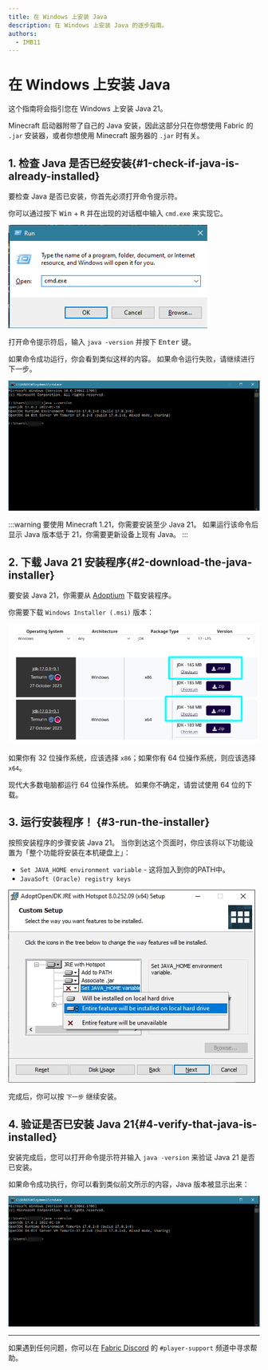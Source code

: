 ```yaml
---
title: 在 Windows 上安装 Java
description: 在 Windows 上安装 Java 的逐步指南。
authors:
  - IMB11
---
```


# 在 Windows 上安装 Java

这个指南将会指引您在 Windows 上安装 Java 21。

Minecraft 启动器附带了自己的 Java 安装，因此这部分只在你想使用 Fabric 的 `.jar` 安装器，或者你想使用 Minecraft 服务器的 `.jar` 时有关。

## 1. 检查 Java 是否已经安装{#1-check-if-java-is-already-installed}

要检查 Java 是否已安装，你首先必须打开命令提示符。

你可以通过按下 <kbd>Win</kbd> + <kbd>R</kbd> 并在出现的对话框中输入 `cmd.exe` 来实现它。

![Windows运行对话框中的「cmd.exe」](/assets/players/installing-java/windows-run-dialog.png)

打开命令提示符后，输入 `java -version` 并按下 <kbd>Enter</kbd> 键。

如果命令成功运行，你会看到类似这样的内容。 如果命令运行失败，请继续进行下一步。

![命令提示符中输入了「java -version」](/assets/players/installing-java/windows-java-version.png)

:::warning
要使用 Minecraft 1.21，你需要安装至少 Java 21。 如果运行该命令后显示 Java 版本低于 21，你需要更新设备上现有 Java。
:::

## 2. 下载 Java 21 安装程序{#2-download-the-java-installer}

要安装 Java 21，你需要从 [Adoptium](https://adoptium.net/en-GB/temurin/releases/?os=windows\&package=jdk\&version=21) 下载安装程序。

你需要下载 `Windows Installer (.msi)` 版本：

![Adoptium 下载页面，使用了 Windows 安装程序 (.msi)](/assets/players/installing-java/windows-download-java.png)

如果你有 32 位操作系统，应该选择 `x86`；如果你有 64 位操作系统，则应该选择 `x64`。

现代大多数电脑都运行 64 位操作系统。 如果你不确定，请尝试使用 64 位的下载。

## 3. 运行安装程序！ {#3-run-the-installer}

按照安装程序的步骤安装 Java 21。 当你到达这个页面时，你应该将以下功能设置为「整个功能将安装在本机硬盘上」：

- `Set JAVA_HOME environment variable` - 这将加入到你的PATH中。
- `JavaSoft (Oracle) registry keys`

![Java 21 安装程序，具有「Set JAVA\_HOME variable」和「JavaSoft (Oracle) registry keys」](/assets/players/installing-java/windows-wizard-screenshot.png)

完成后，你可以按 `下一步` 继续安装。

## 4. 验证是否已安装 Java 21{#4-verify-that-java-is-installed}

安装完成后，您可以打开命令提示符并输入 `java -version` 来验证 Java 21 是否已安装。

如果命令成功执行，你可以看到类似前文所示的内容，Java 版本被显示出来：

![命令提示符中输入了「java -version」](/assets/players/installing-java/windows-java-version.png)

---

如果遇到任何问题，你可以在 [Fabric Discord](https://discord.gg/v6v4pMv) 的 `#player-support` 频道中寻求帮助。
